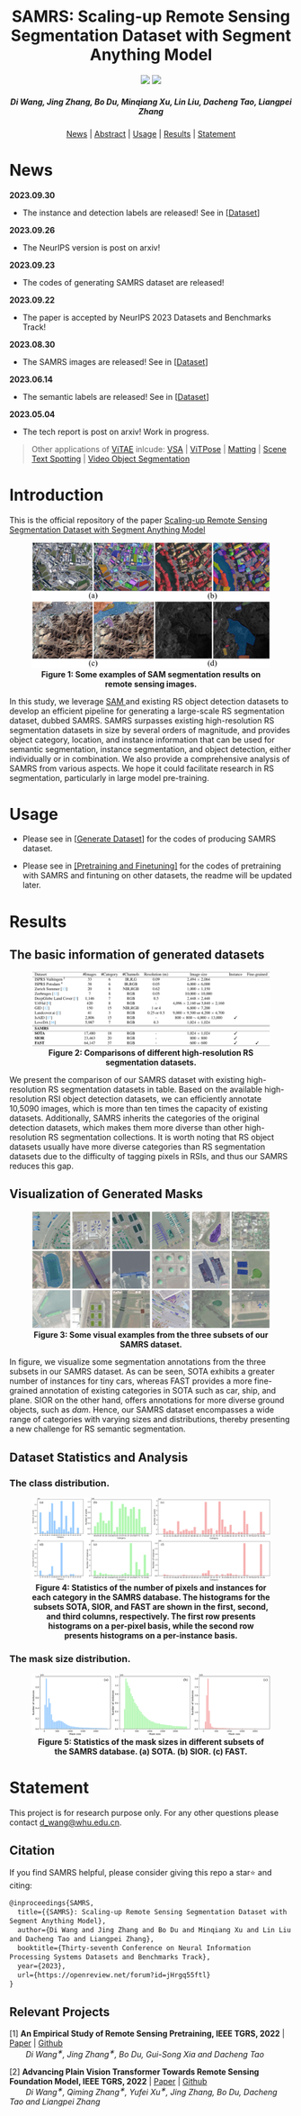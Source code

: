 <h1 align="center"> SAMRS: Scaling-up Remote Sensing Segmentation Dataset with Segment Anything Model </h1>
<p align="center">
<a href="https://arxiv.org/abs/2305.02034"><img src="https://img.shields.io/badge/arXiv-Paper-<color>"></a>
<a href="https://openreview.net/forum?id=jHrgq55ftl"><img src="https://img.shields.io/badge/NeurIPS-Paper-purple"></a>
</p>
<h5 align="center"><em>Di Wang, Jing Zhang, Bo Du, Minqiang Xu, Lin Liu, Dacheng Tao, Liangpei Zhang</em></h5>
<p align="center">
  <a href="#news">News</a> |
  <a href="#introduction">Abstract</a> |
  <a href="#usage">Usage</a> |
  <a href="#results">Results</a> |
  <a href="#statement">Statement</a>
</p>


# News

**2023.09.30**

- The instance and detection labels are released! See in [[Dataset](https://1drv.ms/f/s!AimBgYV7JjTlgckJ0Xip2yD0y9HD_Q?e=ErZXPS)]

**2023.09.26**

- The NeurIPS version is post on arxiv!

**2023.09.23**

- The codes of generating SAMRS dataset are released!

**2023.09.22**

- The paper is accepted by NeurIPS 2023 Datasets and Benchmarks Track!

**2023.08.30**

- The SAMRS images are released! See in [[Dataset](https://1drv.ms/f/s!AimBgYV7JjTlgckJ0Xip2yD0y9HD_Q?e=ErZXPS)]

**2023.06.14**

- The semantic labels are released! See in [[Dataset](https://1drv.ms/f/s!AimBgYV7JjTlgckJ0Xip2yD0y9HD_Q?e=ErZXPS)]

**2023.05.04**

- The tech report is post on arxiv! Work in progress.



> Other applications of [ViTAE](https://github.com/ViTAE-Transformer/ViTAE-Transformer) inlcude: [VSA](https://github.com/ViTAE-Transformer/ViTAE-VSA) | [ViTPose](https://github.com/ViTAE-Transformer/ViTPose) | [Matting](https://github.com/ViTAE-Transformer/ViTAE-Transformer-Matting) | [Scene Text Spotting](https://github.com/ViTAE-Transformer/ViTAE-Transformer-Scene-Text-Detection)  | [Video Object Segmentation](https://github.com/ViTAE-Transformer/VOS-LLB)

# Introduction

This is the official repository of the paper <a href="https://arxiv.org/abs/2305.02034"> Scaling-up Remote Sensing Segmentation Dataset with Segment Anything Model </a>

<figure>
<img src="Figs/example.png">
<figcaption align = "center"><b>Figure 1: Some examples of SAM segmentation results on remote sensing images. 
 </b></figcaption>
</figure>

<p>

<p align="left"> In this study, we leverage <a href="https://arxiv.org/abs/2304.02643"> SAM </a> and existing RS object detection datasets to develop an efficient pipeline for generating a large-scale RS segmentation dataset, dubbed SAMRS. SAMRS surpasses existing high-resolution RS segmentation datasets in size by several orders of magnitude, and provides object category, location, and instance information that can be used for semantic segmentation, instance segmentation, and object detection, either individually or in combination. We also provide a comprehensive analysis of SAMRS from various aspects. We hope it could facilitate research in RS segmentation, particularly in large model pre-training.


# Usage

- Please see in [[Generate Dataset](https://github.com/ViTAE-Transformer/SAMRS/tree/main/Generate%20Dataset)] for the codes of producing SAMRS dataset.

- Please see in [[Pretraining and Finetuning]](https://github.com/ViTAE-Transformer/SAMRS/tree/main/Pretraining%20and%20Finetuning) for the codes of pretraining with SAMRS and fintuning on other datasets, the readme will be updated later.




# Results
## The basic information of generated datasets

<figure>
<img src="Figs/compare.png">
<figcaption align = "center"><b>Figure 2: Comparisons of different high-resolution RS segmentation datasets. 
 </b></figcaption>
</figure>

<p>

We present the comparison of our SAMRS dataset with existing high-resolution RS segmentation datasets in table. Based on the available high-resolution RSI object detection datasets, we can efficiently annotate 10,5090 images, which is more than ten times the capacity of existing datasets. Additionally, SAMRS inherits the categories of the original detection datasets, which makes them more diverse than other high-resolution RS segmentation collections. It is worth noting that RS object datasets usually have more diverse categories than RS segmentation datasets due to the difficulty of tagging pixels in RSIs, and thus our SAMRS reduces this gap. 



## Visualization of Generated Masks



<figure>
<img src="Figs/vis.png">
<figcaption align = "center"><b>Figure 3: Some visual examples from the three subsets of our SAMRS dataset.  
 </b></figcaption>
</figure>

<p>

In figure, we visualize some segmentation annotations from the three subsets in our SAMRS dataset. As can be seen, SOTA exhibits a greater number of instances for tiny cars, whereas FAST provides a more fine-grained annotation of existing categories in SOTA such as car, ship, and plane. SIOR on the other hand, offers annotations for more diverse ground objects, such as *dam*. Hence, our SAMRS dataset encompasses a wide range of categories with varying sizes and distributions, thereby presenting a new challenge for RS semantic segmentation.



## Dataset Statistics and Analysis
### The class distribution.

<figure>
<img src="Figs/class.png">
<figcaption align = "center"><b>Figure 4: Statistics of the number of pixels and instances for each category in the SAMRS database. The histograms for the subsets SOTA, SIOR, and FAST are shown in the first, second, and third columns, respectively. The first row presents histograms on a per-pixel basis, while the second row presents histograms on a per-instance basis.</a>  
 </b></figcaption>
</figure>


### The mask size distribution.

<figure>
<img src="Figs/mask_size.png">
<figcaption align = "center"><b>Figure 5: Statistics of the mask sizes in different subsets of the SAMRS database. (a) SOTA. (b) SIOR. (c) FAST.</a>  
 </b></figcaption>
</figure>


# Statement

This project is for research purpose only. For any other questions please contact [d_wang@whu.edu.cn](mailto:d_wang@whu.edu.cn).



## Citation

If you find SAMRS helpful, please consider giving this repo a star:star: and citing:

```
@inproceedings{SAMRS,
  title={{SAMRS}: Scaling-up Remote Sensing Segmentation Dataset with Segment Anything Model},
  author={Di Wang and Jing Zhang and Bo Du and Minqiang Xu and Lin Liu and Dacheng Tao and Liangpei Zhang},
  booktitle={Thirty-seventh Conference on Neural Information Processing Systems Datasets and Benchmarks Track},
  year={2023},
  url={https://openreview.net/forum?id=jHrgq55ftl}
}
```

## Relevant Projects

[1] <strong>An Empirical Study of Remote Sensing Pretraining, IEEE TGRS, 2022</strong> | [Paper](https://ieeexplore.ieee.org/document/9782149) | [Github](https://github.com/ViTAE-Transformer/RSP)
<br><em>&ensp; &ensp; &ensp;Di Wang<sup>&#8727;</sup>, Jing Zhang<sup>&#8727;</sup>, Bo Du, Gui-Song Xia and Dacheng Tao</em>

[2] <strong>Advancing Plain Vision Transformer Towards Remote Sensing Foundation Model, IEEE TGRS, 2022</strong> | [Paper](https://ieeexplore.ieee.org/document/9956816/) | [Github](https://github.com/ViTAE-Transformer/Remote-Sensing-RVSA)
<br><em>&ensp; &ensp; &ensp;Di Wang<sup>&#8727;</sup>, Qiming Zhang<sup>&#8727;</sup>, Yufei Xu<sup>&#8727;</sup>, Jing Zhang, Bo Du, Dacheng Tao and Liangpei Zhang</em>

